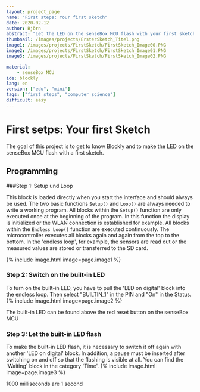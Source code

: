 ```yaml
---
layout: project_page
name: "First steps: Your first sketch"
date: 2020-02-12
author: Björn
abstract: "Let the LED on the senseBox MCU flash with your first sketch"
thumbnail: /images/projects/ErsterSketch_Titel.png
image1: /images/projects/FirstSketch/FirstSketch_Image00.PNG
image2: /images/projects/FirstSketch/FirstSketch_Image01.PNG
image3: /images/projects/FirstSketch/FirstSketch_Image02.PNG

material:
    - senseBox MCU
ide: blockly  
lang: en
version: ["edu", "mini"]   
tags: ["first steps", "computer science"]
difficult: easy
---
```


# First setps: Your first Sketch
The goal of this project is to get to know Blockly and to make the LED on the senseBox MCU flash with a first sketch.

## Programming

###Step 1: Setup und Loop

This block is loaded directly when you start the interface and should always be used. The two basic functions `Setup()` and `Loop()` are always needed to write a working program.
All blocks within the `Setup()` function are only executed once at the beginning of the program. In this function the display is initialized or the WLAN connection is established for example. All blocks within the `Endless Loop()` function are executed continuously. The microcontroller executes all blocks again and again from the top to the bottom. In the 'endless loop', for example, the sensors are read out or the measured values are stored or transferred to the SD card.


{% include image.html image=page.image1 %}

### Step 2: Switch on the built-in LED

To turn on the built-in LED, you have to pull the 'LED on digital' block into the endless loop. Then select "BUILTIN_1" in the PIN and "On" in the Status.
{% include image.html image=page.image2 %}

<div class="panel panel-info">
  <div class="panel-heading">
    The built-in LED can be found above the red reset button on the senseBox MCU
  </div>
  <div class="panel-body">
  </div>
</div>

### Step 3: Let the built-in LED flash

To make the built-in LED flash, it is necessary to switch it off again with another 'LED on digital' block. In addition, a pause must be inserted after switching on and off so that the flashing is visible at all. You can find the 'Waiting' block in the category 'Time'.
{% include image.html image=page.image3 %}

<div class="panel panel-info">
  <div class="panel-heading">
 1000 milliseconds are 1 second
  </div>
  <div class="panel-body">
  </div>
</div>
